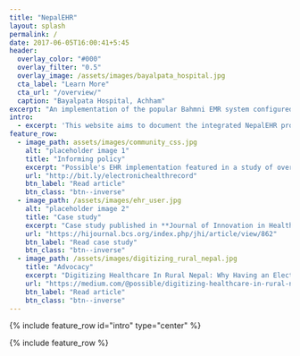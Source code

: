 ```yaml
---
title: "NepalEHR"
layout: splash
permalink: /
date: 2017-06-05T16:00:41+5:45
header:
  overlay_color: "#000"
  overlay_filter: "0.5"
  overlay_image: /assets/images/bayalpata_hospital.jpg
  cta_label: "Learn More"
  cta_url: "/overview/"
  caption: "Bayalpata Hospital, Achham"
excerpt: "An implementation of the popular Bahmni EMR system configured to meet Nepal's healthcare system needs - an integrated system designed to work even in rural settings."
intro: 
  - excerpt: 'This website aims to document the integrated NepalEHR product for users and implementers. It is maintained by [Possible](http://possiblehealth.org), a non-profit organization that has been leading the customization effort in Nepal.'
feature_row:
  - image_path: assets/images/community_css.jpg
    alt: "placeholder image 1"
    title: "Informing policy"
    excerpt: "Possible's EHR implementation featured in a study of overseas innovators US providers and policymakers can learn from"
    url: "http://bit.ly/electronichealthrecord"
    btn_label: "Read article"
    btn_class: "btn--inverse"
  - image_path: /assets/images/ehr_user.jpg
    alt: "placeholder image 2"
    title: "Case study"
    excerpt: "Case study published in **Journal of Innovation in Health Informatics** on implementation of Bahmni in rural settings."
    url: "https://hijournal.bcs.org/index.php/jhi/article/view/862"
    btn_label: "Read case study"
    btn_class: "btn--inverse"
  - image_path: /assets/images/digitizing_rural_nepal.jpg
    title: "Advocacy"
    excerpt: "Digitizing Healthcare In Rural Nepal: Why Having an Electronic Medical Record Matters."
    url: "https://medium.com/@possible/digitizing-healthcare-in-rural-nepal-8931dda9cb81"
    btn_label: "Read article"
    btn_class: "btn--inverse"
---
```


{% include feature_row id="intro" type="center" %}

{% include feature_row %}
